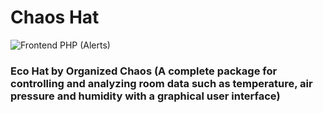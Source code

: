 # Chaos Hat

![Frontend PHP (Alerts)](http://marcosraudkett.com/uploader/uploads/4da7e9fae2e9eaa0e41f73551fa513c8.png)


### Eco Hat by Organized Chaos (A complete package for controlling and analyzing room data such as temperature, air pressure and humidity with a graphical user interface)
